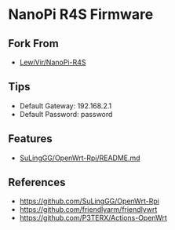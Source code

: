 # NanoPi R4S Firmware

## Fork From
* [LewiVir/NanoPi-R4S](https://github.com/LewiVir/NanoPi-R4S)

## Tips
* Default Gateway: 192.168.2.1
* Default Password: password

## Features
* [SuLingGG/OpenWrt-Rpi/README.md](https://github.com/SuLingGG/OpenWrt-Rpi/blob/main/README.md)

## References
* https://github.com/SuLingGG/OpenWrt-Rpi
* https://github.com/friendlyarm/friendlywrt
* https://github.com/P3TERX/Actions-OpenWrt
